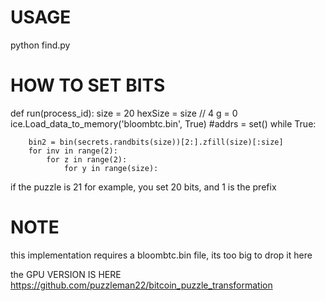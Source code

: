 # USAGE

python find.py

# HOW TO SET BITS

def run(process_id):
    size = 20
    hexSize = size // 4
    g = 0 
    ice.Load_data_to_memory('bloombtc.bin', True)
    #addrs = set()
    while True:

        bin2 = bin(secrets.randbits(size))[2:].zfill(size)[:size]
        for inv in range(2):
            for z in range(2):
                for y in range(size):

if the puzzle is 21 for example, you set 20 bits, and 1 is the prefix

# NOTE

this implementation requires a bloombtc.bin file, its too big to drop it here

the GPU VERSION IS HERE https://github.com/puzzleman22/bitcoin_puzzle_transformation
